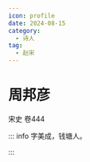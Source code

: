 ```yaml
---
icon: profile
date: 2024-08-15
category:
  - 诗人
tag:
  - 赵宋
---
```


# 周邦彦

<!-- more -->


宋史 卷444

::: info
字美成，钱塘人。

:::